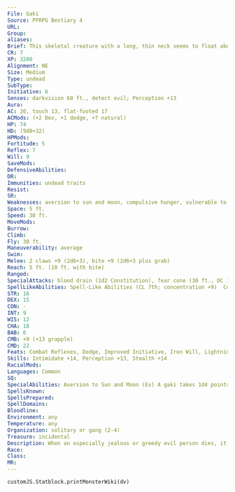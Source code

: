 ```yaml
---
File: Gaki
Source: PFRPG Bestiary 4
URL: 
Group: 
aliases: 
Brief: This skeletal creature with a long, thin neck seems to float above the ground. Its jaw is elongated, showing sharp, worn teeth.
CR: 7
XP: 3200
Alignment: NE
Size: Medium
Type: undead
SubType: 
Initiative: 6
Senses: darkvision 60 ft., detect evil; Perception +13
Aura: 
AC: 20, touch 13, flat-footed 17
ACMods: (+2 Dex, +1 dodge, +7 natural)
HP: 74
HD: (9d8+32)
HPMods: 
Fortitude: 5
Reflex: 7
Will: 9
SaveMods: 
DefensiveAbilities: 
DR: 
Immunities: undead traits
Resist: 
SR: 
Weaknesses: aversion to sun and moon, compulsive hunger, vulnerable to cold and fire
Space: 5 ft.
Speed: 30 ft.
MoveMods: 
Burrow: 
Climb: 
Fly: 30 ft.
Maneuverability: average
Swim: 
Melee: 2 claws +9 (2d6+3), bite +9 (2d6+3 plus grab)
Reach: 5 ft. (10 ft. with bite)
Ranged: 
SpecialAttacks: blood drain (1d2 Constitution), fear cone (30 ft., DC 16)
SpellLikeAbilities: Spell-Like Abilities (CL 7th; concentration +9)  Constant-detect evil At will-invisibility  1/day-disguise self
STR: 16
DEX: 15
CON: -
INT: 9
WIS: 12
CHA: 18
BAB: 6
CMB: +9 (+13 grapple)
CMD: 22
Feats: Combat Reflexes, Dodge, Improved Initiative, Iron Will, Lightning Reflexes
Skills: Intimidate +14, Perception +13, Stealth +14
RacialMods: 
Languages: Common
SQ: 
SpecialAbilities: Aversion to Sun and Moon (Ex) A gaki takes 1d4 points of fire damage every round it's exposed to the light of a full moon. It takes 1d4 points of cold damage every round it is exposed to direct sunlight.  Compulsive Hunger (Ex) Despite being undead, a gaki is plagued by an insatiable hunger, and believes it can gain a normal body or rest in peace if it consumes the right mixture of flesh, food, and drink. A gaki that finds a corpse or is offered food, wine, holy water, or flowers must succeed at a DC 20 Will save or spend one turn trying to grab and consume it. Its narrow neck prevents it from swallowing more than a tiny amount, and it gives up after 1 round of attempting to do so. A gaki that consumes holy water in this way is not harmed by it.
SpellsKnown: 
SpellsPrepared: 
SpellDomains: 
Bloodline: 
Environment: any
Temperature: any
Organization: solitary or gang (2-4)
Treasure: incidental
Description: When an especially jealous or greedy evil person dies, it sometimes returns as a gaki-a misshapen creature with a supernatural hunger for things of the material world. Mistakenly called "hungry ghosts" because of their ability to fly and turn invisible, gakis believe that if they consume the right material-typically meat, wine, blood, flowers, and souls-they can form a new body resembling their former mortal shapes. Its long, thin neck restricts how much it can eat, and the creature is perpetually starving. It prefers to consume evil creatures, believing it gains more sustenance from a sinful being than a righteous one, but it won't pass up any mortal flesh. Some gakis believe they must consume flesh from demons or undead, and fixate on these creatures to the aversion of all others. Gakis are cursed, pitiable creatures with nothing to lose, which makes them very dangerous. Some that have existed for many years as undead grow desperate and try consuming earth, sewage, or more vile substances in an attempt to find the missing ingredient for their transformation. Particularly unfortunate ones bear an onerous curse that causes anything they try to eat to burst into flame or wither away into dust. These creatures have short memories and little sense of perspective. They're smart enough to pursue what they want cannily, but fail at making long-term plans. Most gakis wander alone, pursuing their search for nourishment in solitude. When they do form packs, they use their numbers to surround and bring down large animals or groups of people, but then throw cooperation aside to squabble and shove as each one greedily tries to claim the entire prize they've taken. Strangely, gakis are scorched by moonlight and frozen by sunlight. Because of this, they're forced to lurk in the shadows of ruins. Some wander the deep caves and tunnels below the surface, scrounging whatever meals they can find. In urban areas, they group together to stalk the slums, often leaping upon victims, tearing away small morsels of flesh before they retreat, leaving victims bleeding and disoriented. They find hiding places- often in abandoned buildings or sewers- to stay during the day, turning invisible and biding their time till the dark of night comes.
Race: 
Class: 
MR: 
---
```

```dataviewjs
customJS.Statblock.printMonsterWiki(dv)
```
